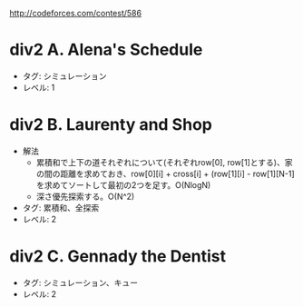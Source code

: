 http://codeforces.com/contest/586
# div2 A. Alena's Schedule

- タグ: シミュレーション
- レベル: 1

# div2 B. Laurenty and Shop

- 解法
    - 累積和で上下の道それぞれについて(それぞれrow[0], row[1]とする)、家の間の距離を求めておき、row\[0\]\[i\] + cross[i] + (row\[1\]\[i\] - row\[1\]\[N-1\]を求めてソートして最初の2つを足す。O(NlogN)
    - 深さ優先探索する。O(N^2)
- タグ: 累積和、全探索
- レベル: 2

# div2 C. Gennady the Dentist

- タグ: シミュレーション、キュー
- レベル: 2
